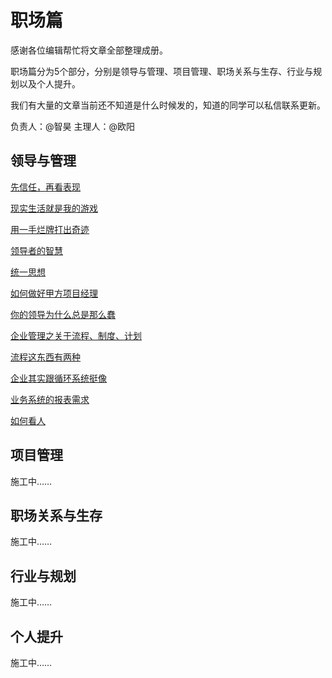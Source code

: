 # 职场篇

感谢各位编辑帮忙将文章全部整理成册。

职场篇分为5个部分，分别是领导与管理、项目管理、职场关系与生存、行业与规划以及个人提升。

我们有大量的文章当前还不知道是什么时候发的，知道的同学可以私信联系更新。

负责人：@智昊   主理人：@欧阳

## 领导与管理

[先信任，再看表现](/work/article1)

[现实生活就是我的游戏](/work/article2)

[用一手烂牌打出奇迹](/work/article3)

[领导者的智慧](/work/article4)

[统一思想](/work/article5)

[如何做好甲方项目经理](/work/article6)

[你的领导为什么总是那么蠢](/work/article7)

[企业管理之关于流程、制度、计划](/work/article8)

[流程这东西有两种](/work/article9)

[企业其实跟循环系统挺像](/work/article10)

[业务系统的报表需求](/work/article11)

[如何看人](/work/article12)

## 项目管理

施工中……

## 职场关系与生存

施工中……

## 行业与规划

施工中……

## 个人提升

施工中……